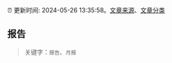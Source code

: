 :alarm_clock: 更新时间: 2024-05-26 13:35:58。[文章来源](/README.md)、[文章分类](/TAGS.md)

## 报告


> 关键字：`报告`、`月报`



